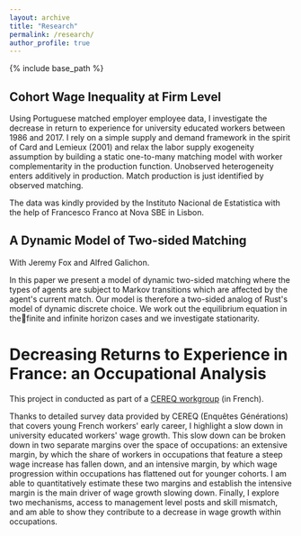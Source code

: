 ```yaml
---
layout: archive
title: "Research"
permalink: /research/
author_profile: true
---
```


{% include base_path %}

## Cohort Wage Inequality at Firm Level ##

Using Portuguese matched employer employee data, I investigate the decrease in return to experience for university educated workers between 1986 and 2017. I rely on a simple supply and demand framework in the spirit of Card and Lemieux (2001) and relax the labor supply exogeneity assumption by building a static one-to-many matching model with worker complementarity in the production function. Unobserved heterogeneity enters additively in production. Match production is just identified by observed matching.   

The data was kindly provided by the Instituto Nacional de Estatistica with the help of Francesco Franco at Nova SBE in Lisbon.

## A Dynamic Model of Two-sided Matching ##

With Jeremy Fox and Alfred Galichon.

In this paper we present a model of dynamic two-sided matching where the types of agents are subject to Markov transitions which are affected by the agent's current match. Our model is therefore a two-sided analog of Rust's model of dynamic discrete choice. We work out the equilibrium equation in thefinite and infinite horizon cases and we investigate stationarity.

# Decreasing Returns to Experience in France: an Occupational Analysis #

This project in conducted as part of a [CEREQ workgroup](https://www.cereq.fr/le-cereq-activites-scientifiques-groupes-de-travail-et-seminaires/groupe-dexploitation-generation) (in French).

Thanks to detailed survey data provided by CEREQ (Enquêtes Générations) that covers young French workers' early career, I highlight a slow down in university educated workers' wage growth. This slow down can be broken down in two separate margins over the space of occupations: an extensive margin, by which the share of workers in occupations that feature a steep wage increase has fallen down, and an intensive margin, by which wage progression within occupations has flattened out for younger cohorts. I am able to quantitatively estimate these two margins and establish the intensive margin is the main driver of wage growth slowing down. Finally, I explore two mechanisms, access to management level posts and skill mismatch, and am able to show they contribute to a decrease in wage growth within occupations.      
